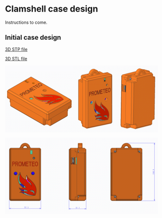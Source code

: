 # Clamshell case design

Instructions to come.

## Initial case design

[3D STP file](case/Prometeo_20200902.stp)

[3D STL file](case/Prometeo_tla_20200914.stl)

![ISO views](img/case-iso.png)

![Front/Side/Back](img/case-fsb.png)


